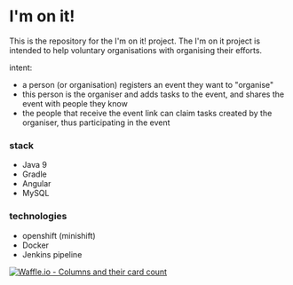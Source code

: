 # I'm on it!

This is the repository for the I'm on it! project.
The I'm on it project is intended to help voluntary organisations with organising their efforts.

intent:
- a person (or organisation) registers an event they want to "organise"
- this person is the organiser and adds tasks to the event, and shares the event with people they know
- the people that receive the event link can claim tasks created by the organiser, thus participating in the event

### stack
- Java 9
- Gradle
- Angular
- MySQL

### technologies
- openshift (minishift)
- Docker 
- Jenkins pipeline

[![Waffle.io - Columns and their card count](https://badge.waffle.io/30ec9083fd7238541ed40a1b51047295.svg?columns=all)](https://waffle.io/cegeka/imonit)

